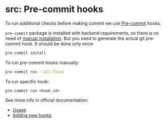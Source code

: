 # src: Pre-commit hooks #

To run additional checks before making commit we use [Pre-commit](https://pre-commit.com/) hooks.

`pre-commit` package is installed with backend requirements, so there is no need of [manual installation](https://pre-commit.com/#install).
But you need to generate the actual git pre-commit hook. It should be done only once:

```bash
pre-commit install
```

To run pre-commit hooks manually:

```bash
pre-commit run --all-files
```

To run specific hook:

```
pre-commit run <hook_id>
```

See more info in official documentation:

* [Usage](https://pre-commit.com/#usage)
* [Adding new hooks](https://pre-commit.com/#plugins)
